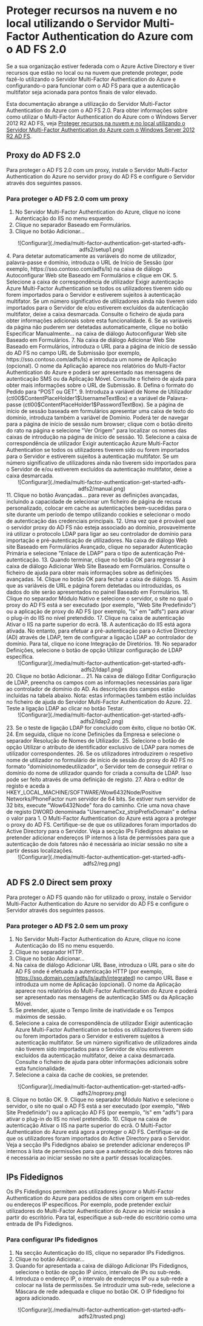 <properties 
    pageTitle="Proteger recursos na nuvem e no local utilizando o Servidor Multi-Factor Authentication do Azure com o AD FS 2.0" 
    description="Esta é a página do Multi-Factor Authentication do Azure que descreve como começar a utilizar o MFA do Azure e o AD FS 2.0." 
    services="multi-factor-authentication" 
    documentationCenter="" 
    authors="billmath" 
    manager="stevenpo" 
    editor="curtland"/>

<tags 
    ms.service="multi-factor-authentication" 
    ms.workload="identity" 
    ms.tgt_pltfrm="na" 
    ms.devlang="na" 
    ms.topic="get-started-article" 
    ms.date="08/04/2016" 
    ms.author="billmath"/>
# Proteger recursos na nuvem e no local utilizando o Servidor Multi-Factor Authentication do Azure com o AD FS 2.0

Se a sua organização estiver federada com o Azure Active Directory e tiver recursos que estão no local ou na nuvem que pretende proteger, pode fazê-lo utilizando o Servidor Multi-Factor Authentication do Azure e configurando-o para funcionar com o AD FS para que a autenticação multifator seja acionada para pontos finais de valor elevado.

Esta documentação abrange a utilização do Servidor Multi-Factor Authentication do Azure com o AD FS 2.0.  Para obter informações sobre como utilizar o Multi-Factor Authentication do Azure com o Windows Server 2012 R2 AD FS, veja [Proteger recursos na nuvem e no local utilizando o Servidor Multi-Factor Authentication do Azure com o Windows Server 2012 R2 AD FS](multi-factor-authentication-get-started-adfs-w2k12.md).


## Proxy do AD FS 2.0
Para proteger o AD FS 2.0 com um proxy, instale o Servidor Multi-Factor Authentication do Azure no servidor proxy do AD FS e configure o Servidor através dos seguintes passos. 

### Para proteger o AD FS 2.0 com um proxy

1. No Servidor Multi-Factor Authentication do Azure, clique no ícone Autenticação do IIS no menu esquerdo.
2. Clique no separador Baseado em Formulários.
3. Clique no botão Adicionar...
<center>![Configurar](./media/multi-factor-authentication-get-started-adfs-adfs2/setup1.png)</center>
4. Para detetar automaticamente as variáveis do nome de utilizador, palavra-passe e domínio, introduza o URL de Início de Sessão (por exemplo, https://sso.contoso.com/adfs/ls) na caixa de diálogo Autoconfigurar Web site Baseado em Formulários e clique em OK.
5. Selecione a caixa de correspondência de utilizador Exigir autenticação Azure Multi-Factor Authentication se todos os utilizadores tiverem sido ou forem importados para o Servidor e estiverem sujeitos à autenticação multifator. Se um número significativo de utilizadores ainda não tiverem sido importados para o Servidor de e/ou estiverem excluídos da autenticação multifator, deixe a caixa desmarcada. Consulte o ficheiro de ajuda para obter informações adicionais sobre esta funcionalidade.
6. Se as variáveis da página não puderem ser detetadas automaticamente, clique no botão Especificar Manualmente... na caixa de diálogo Autoconfigurar Web site Baseado em Formulários.
7. Na caixa de diálogo Adicionar Web Site Baseado em Formulários, introduza o URL para a página de início de sessão do AD FS no campo URL de Submissão (por exemplo, https://sso.contoso.com/adfs/ls) e introduza um nome de Aplicação (opcional). O nome da Aplicação aparece nos relatórios do Multi-Factor Authentication do Azure e poderá ser apresentado nas mensagens de autenticação SMS ou da Aplicação Móvel. Consulte o ficheiro de ajuda para obter mais informações sobre o URL de Submissão.
8. Defina o formato do Pedido para “POST ou GET”.
9. Introduza a variável de Nome de Utilizador (ctl00$ContentPlaceHolder1$UsernameTextBox) e a variável de Palavra-passe (ctl00$ContentPlaceHolder1$PasswordTextBox). Se a página de início de sessão baseada em formulários apresentar uma caixa de texto do domínio, introduza também a variável de Domínio. Poderá ter de navegar para a página de início de sessão num browser; clique com o botão direito do rato na página e selecione "Ver Origem" para localizar os nomes das caixas de introdução na página de início de sessão.
10. Selecione a caixa de correspondência de utilizador Exigir autenticação Azure Multi-Factor Authentication se todos os utilizadores tiverem sido ou forem importados para o Servidor e estiverem sujeitos à autenticação multifator. Se um número significativo de utilizadores ainda não tiverem sido importados para o Servidor de e/ou estiverem excluídos da autenticação multifator, deixe a caixa desmarcada.
<center>![Configurar](./media/multi-factor-authentication-get-started-adfs-adfs2/manual.png)</center>
11. Clique no botão Avançadas... para rever as definições avançadas, incluindo a capacidade de selecionar um ficheiro de página de recusa personalizado, colocar em cache as autenticações bem-sucedidas para o site durante um período de tempo utilizando cookies e selecionar o modo de autenticação das credenciais principais.
12. Uma vez que é provável que o servidor proxy do AD FS não esteja associado ao domínio, provavelmente irá utilizar o protocolo LDAP para ligar ao seu controlador de domínio para importação e pré-autenticação de utilizadores. Na caixa de diálogo Web site Baseado em Formulários Avançado, clique no separador Autenticação Primária e selecione "Enlace de LDAP" para o tipo de autenticação Pré-autenticação.
13. Quando terminar, clique no botão OK para regressar à caixa de diálogo Adicionar Web Site Baseado em Formulários. Consulte o ficheiro de ajuda para obter mais informações sobre as definições avançadas.
14. Clique no botão OK para fechar a caixa de diálogo.
15. Assim que as variáveis de URL e página forem detetadas ou introduzidas, os dados do site serão apresentados no painel Baseado em Formulários.
16. Clique no separador Módulo Nativo e selecione o servidor, o site no qual o proxy do AD FS está a ser executado (por exemplo, "Web Site Predefinido") ou a aplicação de proxy do AD FS (por exemplo, "ls" em "adfs") para ativar o plug-in do IIS no nível pretendido.
17. Clique na caixa de autenticação Ativar o IIS na parte superior do ecrã.
18. A autenticação do IIS está agora ativada. No entanto, para efetuar a pré-autenticação para o Active Directory (AD) através de LDAP, tem de configurar a ligação LDAP ao controlador de domínio. Para tal, clique no ícone Integração de Diretórios.
19. No separador Definições, selecione o botão de opção Utilizar configuração de LDAP específica.
<center>![Configurar](./media/multi-factor-authentication-get-started-adfs-adfs2/ldap1.png)</center>
20. Clique no botão Adicionar...
21. Na caixa de diálogo Editar Configuração de LDAP, preencha os campos com as informações necessárias para ligar ao controlador de domínio do AD. As descrições dos campos estão incluídas na tabela abaixo. Nota: estas informações também estão incluídas no ficheiro de ajuda do Servidor Multi-Factor Authentication do Azure.
22. Teste a ligação LDAP ao clicar no botão Testar.
<center>![Configurar](./media/multi-factor-authentication-get-started-adfs-adfs2/ldap2.png)</center>
23. Se o teste de ligação LDAP for concluído com êxito, clique no botão OK.
24. Em seguida, clique no ícone Definições da Empresa e selecione o separador Resolução de Nomes de Utilizador.
25. Selecione o botão de opção Utilizar o atributo de identificador exclusivo de LDAP para nomes de utilizador correspondentes.
26. Se os utilizadores introduzirem o respetivo nome de utilizador no formulário de início de sessão do proxy do AD FS no formato "domínio\nomedeutilizador", o Servidor tem de conseguir retirar o domínio do nome de utilizador quando for criada a consulta de LDAP. Isso pode ser feito através de uma definição de registo.
27. Abra o editor de registo e aceda a HKEY_LOCAL_MACHINE/SOFTWARE/Wow6432Node/Positive Networks/PhoneFactor num servidor de 64 bits. Se estiver num servidor de 32 bits, execute "Wow6432Node" fora do caminho. Crie uma nova chave de registo DWORD denominada "UsernameCxz_stripPrefixDomain" e defina o valor para 1. O Multi-Factor Authentication do Azure está agora a proteger o proxy do AD FS. Certifique-se de que os utilizadores foram importados do Active Directory para o Servidor. Veja a secção IPs Fidedignos abaixo se pretender adicionar endereços IP internos à lista de permissões para que a autenticação de dois fatores não é necessária ao iniciar sessão no site a partir dessas localizações.

<center>![Configurar](./media/multi-factor-authentication-get-started-adfs-adfs2/reg.png)</center>

## AD FS 2.0 Direct sem proxy

Para proteger o AD FS quando não for utilizado o proxy, instale o Servidor Multi-Factor Authentication do Azure no servidor do AD FS e configure o Servidor através dos seguintes passos. 

### Para proteger o AD FS 2.0 sem um proxy
1. No Servidor Multi-Factor Authentication do Azure, clique no ícone Autenticação do IIS no menu esquerdo.
2. Clique no separador HTTP.
3. Clique no botão Adicionar...
4. Na caixa de diálogo Adicionar URL Base, introduza o URL para o site do AD FS onde é efetuada a autenticação HTTP (por exemplo, https://sso.domain.com/adfs/ls/auth/integrated) no campo URL Base e introduza um nome de Aplicação (opcional). O nome da Aplicação aparece nos relatórios do Multi-Factor Authentication do Azure e poderá ser apresentado nas mensagens de autenticação SMS ou da Aplicação Móvel.
5. Se pretender, ajuste o Tempo limite de inatividade e os Tempos máximos de sessão.
6. Selecione a caixa de correspondência de utilizador Exigir autenticação Azure Multi-Factor Authentication se todos os utilizadores tiverem sido ou forem importados para o Servidor e estiverem sujeitos à autenticação multifator. Se um número significativo de utilizadores ainda não tiverem sido importados para o Servidor de e/ou estiverem excluídos da autenticação multifator, deixe a caixa desmarcada. Consulte o ficheiro de ajuda para obter informações adicionais sobre esta funcionalidade.
7. Selecione a caixa da cache de cookies, se pretender.
<center>![Configurar](./media/multi-factor-authentication-get-started-adfs-adfs2/noproxy.png)</center>
8. Clique no botão OK.
9. Clique no separador Módulo Nativo e selecione o servidor, o site no qual o AD FS está a ser executado (por exemplo, "Web Site Predefinido") ou a aplicação AD FS (por exemplo, "ls" em "adfs") para ativar o plug-in do IIS no nível pretendido.
10. Clique na caixa de autenticação Ativar o IIS na parte superior do ecrã. O Multi-Factor Authentication do Azure está agora a proteger o AD FS. Certifique-se de que os utilizadores foram importados do Active Directory para o Servidor. Veja a secção IPs Fidedignos abaixo se pretender adicionar endereços IP internos à lista de permissões para que a autenticação de dois fatores não é necessária ao iniciar sessão no site a partir dessas localizações.


## IPs Fidedignos
Os IPs Fidedignos permitem aos utilizadores ignorar o Multi-Factor Authentication do Azure para pedidos de sites com origem em sub-redes ou endereços IP específicos. Por exemplo, pode pretender excluir utilizadores do Multi-Factor Authentication do Azure ao iniciar sessão a partir do escritório. Para tal, especifique a sub-rede do escritório como uma entrada de IPs Fidedignos. 

### Para configurar IPs fidedignos


1. Na secção Autenticação do IIS, clique no separador IPs Fidedignos.
1. Clique no botão Adicionar...
1. Quando for apresentada a caixa de diálogo Adicionar IPs Fidedignos, selecione o botão de opção IP único, intervalo de IPs ou sub-rede.
1. Introduza o endereço IP, o intervalo de endereços IP ou a sub-rede a colocar na lista de permissões. Se introduzir uma sub-rede, selecione a Máscara de rede adequada e clique no botão OK. O IP fidedigno foi agora adicionado.


<center>![Configurar](./media/multi-factor-authentication-get-started-adfs-adfs2/trusted.png)</center>

 



<!--HONumber=ago16_HO4-->


